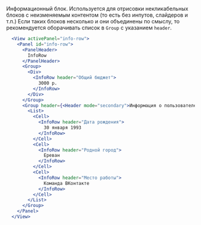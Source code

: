 Информационный блок. Используется для отрисовки некликабельных блоков с неизменяемым контентом (то есть без инпутов, слайдеров и т.п.)
Если таких блоков несколько и они объединены по смыслу, то рекомендуется оборачивать список в `Group` с указанием `header`.

```jsx
  <View activePanel="info-row">
    <Panel id="info-row">
      <PanelHeader>
        InfoRow
      </PanelHeader>
      <Group>
        <Div>
          <InfoRow header="Общий бюджет">
            3000 р.
          </InfoRow>
        </Div>
      </Group>
      <Group header={<Header mode="secondary">Информация о пользователе</Header>}>
        <List>
          <Cell>
            <InfoRow header="Дата рождения">
              30 января 1993
            </InfoRow>
          </Cell>
          <Cell>
            <InfoRow header="Родной город">
              Ереван
            </InfoRow>
          </Cell>
          <Cell>
            <InfoRow header="Место работы">
              Команда ВКонтакте
            </InfoRow>
          </Cell>
        </List>
      </Group>
    </Panel>
  </View>
```
